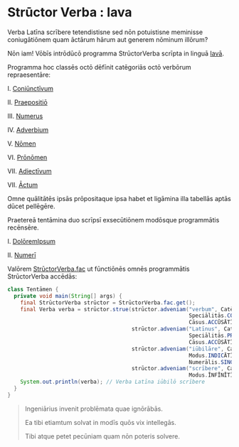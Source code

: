 # Strūctor Verba : Iava

Verba Latīna scrībere tetendistisne sed nōn potuistisne meminisse coniugātiōnem quam āctārum hārum aut generem nōminum illōrum?

Nōn iam! Vōbīs intrōdūcō programma StrūctorVerba scrīpta in linguā [Iavā](https://docs.oracle.com/javase/10/docs/api/overview-summary.html).

Programma hoc classēs octō dēfīnit catēgoriās octō verbōrum repraesentāre:

I. [Coniūnctīvum](src/main/java/net/strūctorverba/verba/VerbumSimplex.java)

II. [Praepositiō](src/main/java/net/strūctorverba/verba/VerbumSimplex.java)

III. [Numerus](src/main/java/net/strūctorverba/verba/VerbumSimplex.java)

IV. [Adverbium](src/main/java/net/strūctorverba/verba/multiplicia/Adverbium.java)

V. [Nōmen](src/main/java/net/strūctorverba/verba/multiplicia/Nōmen.java)

VI. [Prōnōmen](src/main/java/net/strūctorverba/verba/multiplicia/Prōnōmen.java)

VII. [Adiectīvum](src/main/java/net/strūctorverba/verba/multiplicia/Adiectīvum.java)

VII. [Āctum](src/main/java/net/strūctorverba/verba/multiplicia/Āctum.java)

Omne quālitātēs ipsās prōpositaque ipsa habet et ligāmina illa tabellās aptās dūcet pellēgēre.

Praetereā tentāmina duo scrīpsī exsecūtiōnem modōsque programmātis recēnsēre.

I. [DolōremIpsum](src/main/test/net/strūctorverba/tentāmina/DolōremIpsum.java)

II. [Numerī](src/main/test/net/strūctorverba/tentāmina/Numerī.java)

Valōrem [StrūctorVerba.fac](src/main/java/net/strūctorverba/mīscella/StrūctorVerba.java) ut fūnctiōnēs omnēs programmātis StrūctorVerba accēdās:

```java
class Tentāmen {
  private void main(String[] args) {
    final StrūctorVerba strūctor = StrūctorVerba.fac.get();
    final Verba verba = strūctor.strue(strūctor.adveniam("verbum", Catēgoria.NŌMEN,
                                                         Speciālitās.COMMŪNE, Genus.NEUTRUM,
                                                         Cāsus.ACCŪSĀTĪVUS, Numerālis.PLŪRĀLIS),
                                       strūctor.adveniam("Latīnus", Catēgoria.ADIECTĪVUM,
                                                         Speciālitās.PROPRIUM, Genus.NEUTRUM,
                                                         Cāsus.ACCŪSĀTĪVUS, Numerālis.PLŪRĀLIS),
                                       strūctor.adveniam("iūbilāre", Catēgoria.ĀCTUM,
                                                         Modus.INDICĀTĪVUS, Vōx.ĀCTĪVA, Tempus.PRAESĒNS,
                                                         Numerālis.SINGULĀRIS, Persōna.PRĪMA),
                                       strūctor.adveniam("scrībere", Catēgoria.ĀCTUM,
                                                         Modus.ĪNFĪNĪTĪVUS, Vōx.ĀCTĪVA, Tempus.PRAESĒNS));
    System.out.println(verba); // Verba Latīna iūbilō scrībere
  }
}
```

> Ingeniārius invenit problēmata quae ignōrābās.
> 
> Ea tibi etiamtum solvat in modīs quōs vix intellegās.
> 
> Tibi atque petet pecūniam quam nōn poteris solvere.
